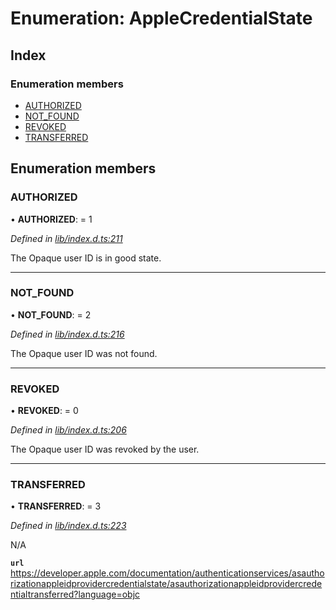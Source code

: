 
# Enumeration: AppleCredentialState

## Index

### Enumeration members

* [AUTHORIZED](_lib_index_d_.applecredentialstate.md#authorized)
* [NOT_FOUND](_lib_index_d_.applecredentialstate.md#not_found)
* [REVOKED](_lib_index_d_.applecredentialstate.md#revoked)
* [TRANSFERRED](_lib_index_d_.applecredentialstate.md#transferred)

## Enumeration members

###  AUTHORIZED

• **AUTHORIZED**: = 1

*Defined in [lib/index.d.ts:211](../../lib/index.d.ts#L211)*

The Opaque user ID is in good state.

___

###  NOT_FOUND

• **NOT_FOUND**: = 2

*Defined in [lib/index.d.ts:216](../../lib/index.d.ts#L216)*

The Opaque user ID was not found.

___

###  REVOKED

• **REVOKED**: = 0

*Defined in [lib/index.d.ts:206](../../lib/index.d.ts#L206)*

The Opaque user ID was revoked by the user.

___

###  TRANSFERRED

• **TRANSFERRED**: = 3

*Defined in [lib/index.d.ts:223](../../lib/index.d.ts#L223)*

N/A

**`url`** https://developer.apple.com/documentation/authenticationservices/asauthorizationappleidprovidercredentialstate/asauthorizationappleidprovidercredentialtransferred?language=objc
